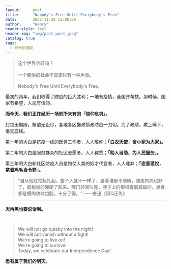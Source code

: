 ```yaml
---
layout:     post
title:      "Nobody's Free Until Everybody's Free"
date:       2022-11-28 12:00:00
author:     "Henry"
header-style: text
header-img: "img/post_word.jpeg"
catalog: true
tags:
  - 时代的缩影
---
```


> 这个世界会好吗？  
> <br/>
> 一个健康的社会不应该只有一种声音。  
> <br/>
> Nobody's Free Until Everybody's Free. 
> 


最初的两年，我们取得了防疫的巨大胜利；一地有疫情，全国齐帮扶。那时候，国家有希望，人民有信仰。

**而今天，我们正在经历一场前所未有的「信仰危机」。** 

封锁无期限，核酸无止尽，各地各区懒政惰政防疫一刀切。为了政绩，欺上瞒下，毫无底线。

第一年的大白是抗疫一线的医务工作者，人人敬仰；**「白衣天使，舍小家为大家」。**

第二年的大白是服务群众的社区志愿者，人人称赞；**「助人自助，为人民服务」。**

第三年的大白和社区防疫人员是狗仗人势的奴才代言者，人人唾弃；**「恣意滥权，拿着鸡毛当令箭」。**

> "自从他红袖标扎起，整个人就不一样了，是看谁都不顺眼，腰疼的病也好了，直板板的硬朗了起来。嗓门非常叫座，脖子上的那根青筋鼓鼓的，满身都是横肉块块包腚，十分了得。" ——鲁迅《阿Q正传》

---


**天再黑也要说话啊。**

<br />



> We will not go quietly into the night!   
> We will not vanish without a fight!   
> We're going to live on!   
> We're going to survive!   
> Today, we celebrate our Independence Day!  

**愿有属于我们的明天。**


